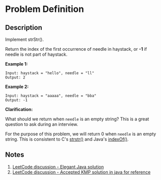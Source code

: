 # Problem Definition

## Description

Implement strStr().

Return the index of the first occurrence of needle in haystack, or **-1** if needle is not part of haystack.

**Example 1:**

```plaintext
Input: haystack = "hello", needle = "ll"
Output: 2
```

**Example 2:**

```plaintext
Input: haystack = "aaaaa", needle = "bba"
Output: -1
```

**Clarification:**

What should we return when `needle` is an empty string? This is a great question to ask during an interview.

For the purpose of this problem, we will return 0 when `needle` is an empty string. This is consistent to C's [strstr()](http://www.cplusplus.com/reference/cstring/strstr/) and Java's [indexOf()](https://docs.oracle.com/javase/7/docs/api/java/lang/String.html#indexOf(java.lang.String)).

## Notes

1. [LeetCode discussion - Elegant Java solution](https://leetcode.com/problems/implement-strstr/discuss/12807/Elegant-Java-solution)
1. [LeetCode discussion - Accepted KMP solution in java for reference](https://leetcode.com/explore/featured/card/top-interview-questions-easy/127/strings/885/discuss/12886/Accepted-KMP-solution-in-java-for-reference)